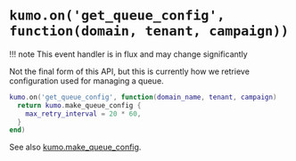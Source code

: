 # `kumo.on('get_queue_config', function(domain, tenant, campaign))`

!!! note
    This event handler is in flux and may change significantly

Not the final form of this API, but this is currently how
we retrieve configuration used for managing a queue.

```lua
kumo.on('get_queue_config', function(domain_name, tenant, campaign)
  return kumo.make_queue_config {
    max_retry_interval = 20 * 60,
  }
end)
```

See also [kumo.make_queue_config](../kumo/make_queue_config.md).

